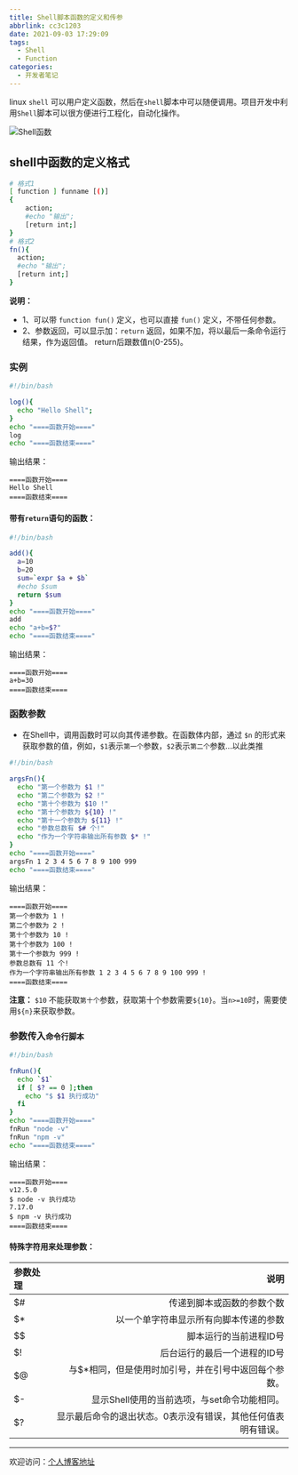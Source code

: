 ```yaml
---
title: Shell脚本函数的定义和传参
abbrlink: cc3c1203
date: 2021-09-03 17:29:09
tags:
  - Shell
  - Function
categories:
  - 开发者笔记 
---
```


linux `shell` 可以用户定义函数，然后在`shell`脚本中可以随便调用。项目开发中利用`Shell`脚本可以很方便进行工程化，自动化操作。

![Shell函数](//tiven.cn/static/img/img-shell-function-kj0FsQTG6So12d5Sd5R5z.jpg)

<!-- more -->

## shell中函数的定义格式

```bash
# 格式1
[ function ] funname [()]
{
    action;
    #echo "输出";
    [return int;]
}
# 格式2
fn(){
  action;
  #echo "输出";
  [return int;]
}
```

**说明：**

* 1、可以带 `function fun()` 定义，也可以直接 `fun()` 定义，不带任何参数。
* 2、参数返回，可以显示加：`return` 返回，如果不加，将以最后一条命令运行结果，作为返回值。 return后跟数值n(0-255)。

### 实例

```bash
#!/bin/bash

log(){
  echo "Hello Shell";
}
echo "====函数开始===="
log
echo "====函数结束===="
```

输出结果：

    ====函数开始====
    Hello Shell
    ====函数结束====

#### 带有`return`语句的函数：

```bash
#!/bin/bash

add(){
  a=10
  b=20
  sum=`expr $a + $b`
  #echo $sum
  return $sum
}
echo "====函数开始===="
add
echo "a+b=$?"
echo "====函数结束===="
```

输出结果：

    ====函数开始====
    a+b=30
    ====函数结束====

### 函数参数

* 在Shell中，调用函数时可以向其传递参数。在函数体内部，通过 `$n` 的形式来获取参数的值，例如，`$1`表示`第一个`参数，`$2`表示`第二个`参数...以此类推

```bash
#!/bin/bash

argsFn(){
  echo "第一个参数为 $1 !"
  echo "第二个参数为 $2 !"
  echo "第十个参数为 $10 !"
  echo "第十个参数为 ${10} !"
  echo "第十一个参数为 ${11} !"
  echo "参数总数有 $# 个!"
  echo "作为一个字符串输出所有参数 $* !"
}
echo "====函数开始===="
argsFn 1 2 3 4 5 6 7 8 9 100 999
echo "====函数结束===="
```

输出结果：

    ====函数开始====
    第一个参数为 1 !
    第二个参数为 2 !
    第十个参数为 10 !
    第十个参数为 100 !
    第十一个参数为 999 !
    参数总数有 11 个!
    作为一个字符串输出所有参数 1 2 3 4 5 6 7 8 9 100 999 !
    ====函数结束====

**注意：** `$10` 不能获取`第十个`参数，获取第十个参数需要`${10}`。当`n>=10`时，需要使用`${n}`来获取参数。

### 参数传入`命令行脚本`

```bash
#!/bin/bash

fnRun(){
  echo `$1`
  if [ $? == 0 ];then
    echo "$ $1 执行成功"
  fi
}
echo "====函数开始===="
fnRun "node -v"
fnRun "npm -v"
echo "====函数结束===="
```

输出结果：

    ====函数开始====
    v12.5.0
    $ node -v 执行成功
    7.17.0
    $ npm -v 执行成功
    ====函数结束====


#### 特殊字符用来处理参数：

|参数处理|说明|
|:---|---:|
|$#|传递到脚本或函数的参数个数|
|$*|以一个单字符串显示所有向脚本传递的参数|
|$$|脚本运行的当前进程ID号|
|$!|后台运行的最后一个进程的ID号|
|$@|与$*相同，但是使用时加引号，并在引号中返回每个参数。|
|$-|显示Shell使用的当前选项，与set命令功能相同。|
|$?|显示最后命令的退出状态。0表示没有错误，其他任何值表明有错误。|

---

欢迎访问：[个人博客地址](//tiven.cn/p/cc3c1203/ "天問博客")